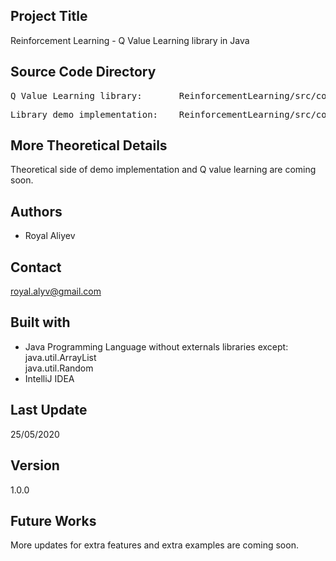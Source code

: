 ## Project Title

Reinforcement Learning - Q Value Learning library in Java

## Source Code Directory

<pre>Q Value Learning library:       ReinforcementLearning/src/com/thealiyev/QValueLearning.java</pre>
<pre>Library demo implementation:    ReinforcementLearning/src/com/thealiyev/ImplementationExample.java</pre>

## More Theoretical Details

Theoretical side of demo implementation and Q value learning are coming soon.

## Authors

- Royal Aliyev

## Contact

royal.alyv@gmail.com

## Built with

- Java Programming Language without externals libraries except:
<br/> java.util.ArrayList
<br/> java.util.Random
- IntelliJ IDEA

## Last Update

25/05/2020

## Version

1.0.0

## Future Works

More updates for extra features and extra examples are coming soon.
